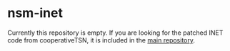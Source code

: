 # nsm-inet
Currently this repository is empty. If you are looking for the patched INET code from cooperativeTSN, it is included in the [main repository](https://github.com/jannusch/cooperativetsn).
